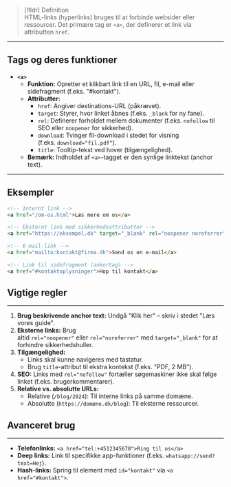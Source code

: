 > [!tldr] Definition  
> HTML-links (hyperlinks) bruges til at forbinde websider eller ressourcer. Det primære tag er `<a>`, der definerer et link via attributten `href`.

---

## Tags og deres funktioner
- **`<a>`**
    - **Funktion:** Opretter et klikbart link til en URL, fil, e-mail eller sidefragment (f.eks. "#kontakt").
    - **Attributter:**
        - `href`: Angiver destinations-URL (påkrævet).
        - `target`: Styrer, hvor linket åbnes (f.eks. `_blank` for ny fane).
        - `rel`: Definerer forholdet mellem dokumenter (f.eks. `nofollow` til SEO eller `noopener` for sikkerhed).
        - `download`: Tvinger fil-download i stedet for visning (f.eks. `download="fil.pdf"`).
        - `title`: Tooltip-tekst ved hover (tilgængelighed).
    - **Bemærk:** Indholdet af `<a>`-tagget er den synlige linktekst (anchor text).

---

## Eksempler
```HTML
<!-- Internt link -->  
<a href="/om-os.html">Læs mere om os</a>  

<!-- Eksternt link med sikkerhedsattributter -->  
<a href="https://eksempel.dk" target="_blank" rel="noopener noreferrer">Besøg eksempel.dk</a>  

<!-- E-mail-link -->  
<a href="mailto:kontakt@firma.dk">Send os en e-mail</a>  

<!-- Link til sidefragment (ankertag) -->  
<a href="#kontaktoplysninger">Hop til kontakt</a>  
```



## Vigtige regler
---
1. **Brug beskrivende anchor text:** Undgå "Klik her" – skriv i stedet "Læs vores guide".
2. **Eksterne links:** Brug altid `rel="noopener"` eller `rel="noreferrer"` med `target="_blank"` for at forhindre sikkerhedshuller.
3. **Tilgængelighed:**
    - Links skal kunne navigeres med tastatur.
    - Brug `title`-attribut til ekstra kontekst (f.eks. "PDF, 2 MB").
4. **SEO:** Links med `rel="nofollow"` fortæller søgemaskiner ikke skal følge linket (f.eks. brugerkommentarer).
5. **Relative vs. absolutte URLs:**
    - Relative (`/blog/2024`): Til interne links på samme domæne.
    - Absolutte (`https://domæne.dk/blog`): Til eksterne ressourcer.

## Avanceret brug
---
- **Telefonlinks:** `<a href="tel:+4512345678">Ring til os</a>`
- **Deep links:** Link til specifikke app-funktioner (f.eks. `whatsapp://send?text=Hej`).
- **Hash-links:** Spring til element med `id="kontakt"` via `<a href="#kontakt">`.